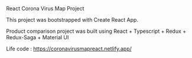 React Corona Virus Map Project

This project was bootstrapped with Create React App.

Product comparison project was built using React + Typescript + Redux + Redux-Saga + Material UI 

Life code : https://coronavirusmapreact.netlify.app/
